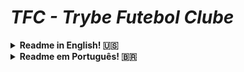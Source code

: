 # ***TFC - Trybe Futebol Clube***

<details><summary><strong>Readme in English! 🇺🇸</strong> </summary><br />

The ***TFC - Trybe Futebol Clube*** was a solo project part of the web development course by [Trybe](https://github.com/betrybe) for purely educational purposes.

The proposal is for the students to create an API, in typeScript, to feed a front-end, already made available by the school, for a webpage that shows the matches and the scoreboard for football championship. ⚽️

The API communicate with a local database with info over ficticious mathes. The objective of this project is simply to apply skills learned in the back-end course so far. Those skills are:
* Dockerization an application. Creating the *Dockerfile* for the front and back end apps.
* Modelling data in ***MySQL*** DB using ***Sequelize***;
* Creating and associating tables using *models* in *sequelize*;
* Creating and  ***RESTful API*** with endpoints for using said models;
* Use ***TypeScript*** to create a *CRUD* interface, using *ORM*;
* Write integration tests using ***mocha***, ***chai*** e ***sinon***.

## To run this application locally:

The app has its 3 components, backend, frontend and DB, dockerized.
Clone this repository and in its root folder execute the command `npm run compose:up` to start up the dockerized app.
Fron-end is accessed via `localhost:3000` and back-end via `localhost:3001`

To run the available integration tests, in the root folder execute the following commands to intall the dependencies and execute the tests:

```
npm install
cd app/backend && npm test
```

To take down the app, execute `npm run compose:down` in the root folder.

## Usage demonstration:

![Aplication Screenchot](app_screenshot.png "App home page")

### Endpoints:

These are the endpoints that can be requested using an API Client (such as Insomnia or Postman)

|Method|Funcionality|URL|Observations
|------|--------------|---|-----------|
|`POST`|Logs in as a registered user or administrator.|http://localhost:3001/login|[This request needs a JSON.](#POSTlogin)|
|`GET`|Returns info on if the account belongs to a user or an administrator.|http://localhost:3001/login/validate|[This request needs and Authorization header.](#tokenUser)|
|`GET`|Returns the teams and their respective ids.|http://localhost:3001/teams||
|`GET`|Return one team an it's respective id.|http://localhost:3001/teams/:id||
|`GET`|Returns a list of all matches.|http://localhost:3001/matches|The query "inProgress=true" or "inProgress=false" to return only matches that are still in progress or that have already ended.|
|`POST`|Adds a new match to the list of matches.|http://localhost:3001/matches|[This request needs a JSON](#POSTmatch) and an [authorization header](#POSTlogin)|
|`PATCH`|Marks a match as finished.|http://localhost:3001/matches/:id/finish|[This request needs and Authorization header.](#tokenUser)|
|`PATCH`|Sets the score for each team in a match.|http://localhost:3001/matches/:id/|[This request needs a JSON](#POSTmatch) and an [authorization header](#POSTlogin)|
|`GET`|Returns the scoreboard considering only the matches where each team played "at home"|http://localhost:3001/leaderboard/home||
|`GET`|Returns the scoreboard considering only the matches where each team played "as visitor"|http://localhost:3001/leaderboard/away||
|`GET`|Returns the complete scoreboard|http://localhost:3001/leaderboard||

### Appendix

<a name="POSTlogin">JSON for an administrator account for POST /login:</a>
```
{
	"email": "admin@admin.com",
	"password": "secret_admin"
}
```
Obs: you can change each instance of the word admin to user to log as a user.

<a name="tokenUser">User token for the "authorization" header</a>
(Required for: GET /login/validade, POST /matches and PATCH /matches)
```
authorization: "eyJhbGciOiJIUzI1NiIsInR5cCI6IkpXVCJ9.eyJkYXRhIjp7InJvbGUiOiJ1c2VyIn0sImlhdCI6MTY2NDgxOTY4MH0.VzMj36UL8cQbX2no1eeSZevg-9x6gSAnIverABcC0A8"
```

Administrator token for the "authorization" header
(Required for: GET /login/validade, POST /matches and PATCH /matches)
```
authorization: "eyJhbGciOiJIUzI1NiIsInR5cCI6IkpXVCJ9.eyJkYXRhIjp7InJvbGUiOiJhZG1pbiJ9LCJpYXQiOjE2NzgwNTk2NjB9.4tJ-_N31IEcXUh8vOONvAEbkGbG5Kz9Ldw5Gko_a2bQ"
```

<a name="POSTmatch">Example of a JSON for POST /matches:</a>
```
{
  "homeTeam": 1,
  "homeTeamGoals": 2,
  "awayTeam": 7,
  "awayTeamGoals": 2,
	"inProgress": true
}
```

<a name="PATCHmatch">Example of a JSON for PATCH /matches/:id</a>
```
{
  "homeTeamGoals": 7,
  "awayTeamGoals": 7
}
```
</details>

<details><summary><strong>Readme em Português! 🇧🇷</strong> </summary><br />

O projeto ***TFC - Trybe Futebol Clube*** foi um projeto indivídual de propósito puramente educacional, parte do curso de desenvolvimento web da [Trybe](https://github.com/betrybe).

A proposta é que as pessoas estudantes criem uma API, em typeScript, que será consumida pelo front-end já disponibilizado pela *Trybe*, para um site informativo sobre partidas e classificações de futebol! ⚽️

A API comunica-se com um banco de dados local com informações sobre partidas fictícias. Por tanto, o objetivo deste projeto é apenas aplicar todos os conhecimentos adquiridos no curso de back-end até aquele momento. Sendo eles:
* A dockerização dos aplicativos. Criando o *Dockerfile* para as aplicações front e back end.
* A modelagem de dados com ***MySQL*** através do ***Sequelize***;
* A criação e associação de tabelas usando *models* do *sequelize*;
* A construção de uma ***API REST*** com endpoints para consumir os models criados;
* A construção de um *CRUD* com ***TypeScript***, utilizando *ORM*;
* A construção de testes de cobertura usando ***mocha***, ***chai*** e ***sinon***.

## Para rodar essa aplicação localmente:

A aplicação tem seus 3 componentes, backend, frontend e banco de dados, dockerizados.
Clone o repositório e em sua pasta raíz execute o comando `npm run compose:up` para iniciar a aplicação dockerizada.
O front-end é acessado via `localhost:3000` e o back-end via `localhost:3001`

Para rodar os testes de integração disponívies, exceute na pasta raíz os seguintes comandos para instalar as dependências e executar os testes:

```
npm install
cd app/backend && npm test
```

Para parar a aplicação, execute o comando `npm run compose:down` na pasta raíz do projeto.

## Demonstração de uso:

![Aplication Screenchot](app_screenshot.png "Pagina inicial da Aplicação")

### Endpoints:

Estes são os endpoints que podem ser acessados através das requisições de um API Client (como Insomnia ou Postman)

|Método|Funcionalidade|URL|Observações|
|------|--------------|---|-----------|
|`POST`|Efetua login de um usuário ou administrador cadastrado.|http://localhost:3001/login|[Está requisição necessita de um JSON.](#POSTlogin)|
|`GET`|Retorna se a conta é um usuário ou administrador.|http://localhost:3001/login/validate|[Está requisição necessita de um header de autorização.](#tokenUser)|
|`GET`|Retorna os times cadastrados e seus respctivos ids.|http://localhost:3001/teams||
|`GET`|Retorna um time cadastrado e seu respctivo id.|http://localhost:3001/teams/:id||
|`GET`|Retorna a lista de todas as partidas.|http://localhost:3001/matches|Pode-se usar a query "inProgress=true" ou "inProgress=false" para retornar apenas partidas em progresso ou já terminadas.|
|`POST`|Adiciona uma nova partida à lista de partidas.|http://localhost:3001/matches|[Está requsição necessita de um JSON](#POSTmatch) e um [header de autorização](#POSTlogin)|
|`PATCH`|Marca uma partida como encerrada.|http://localhost:3001/matches/:id/finish|[Está requisição necessita de um header de autorização.](#tokenUser)|
|`PATCH`|Altera o placar da partida.|http://localhost:3001/matches/:id/|[Está requsição necessita de um JSON](#PATCHmatch) e um [header de autorização](#POSTlogin)|
|`GET`|Retorna o placar com a pontuação que os times fizeram nos jogos feitos "em casa"|http://localhost:3001/leaderboard/home||
|`GET`|Retorna o placar com a pontuação que os times fizeram nos jogos feitos como "visitante"|http://localhost:3001/leaderboard/away||
|`GET`|Retorna o placar com a pontuação geral|http://localhost:3001/leaderboard||

### Apêndice

<a name="POSTlogin">JSON de administrador para POST /login:</a>
```
{
	"email": "admin@admin.com",
	"password": "secret_admin"
}
```
Obs: pode-se substituir admin por user para logar como usuário.

<a name="tokenUser">Token de usuário para o header "authorization"</a>
(Necessário em: GET /login/validade, POST /matches e PATCH /matches)
```
authorization: "eyJhbGciOiJIUzI1NiIsInR5cCI6IkpXVCJ9.eyJkYXRhIjp7InJvbGUiOiJ1c2VyIn0sImlhdCI6MTY2NDgxOTY4MH0.VzMj36UL8cQbX2no1eeSZevg-9x6gSAnIverABcC0A8"
```

Token de administrador para o header "authorization"
(Necessário em: GET /login/validade e POST /matches)
```
authorization: "eyJhbGciOiJIUzI1NiIsInR5cCI6IkpXVCJ9.eyJkYXRhIjp7InJvbGUiOiJhZG1pbiJ9LCJpYXQiOjE2NzgwNTk2NjB9.4tJ-_N31IEcXUh8vOONvAEbkGbG5Kz9Ldw5Gko_a2bQ"
```

<a name="POSTmatch">Exemplo JSON para POST /matches:</a>
```
{
  "homeTeam": 1,
  "homeTeamGoals": 2,
  "awayTeam": 7,
  "awayTeamGoals": 2,
	"inProgress": true
}
```

<a name="PATCHmatch">Exemplo de JSON para PATCH /matches/:id</a>
```
{
  "homeTeamGoals": 7,
  "awayTeamGoals": 7
}
```
</details>